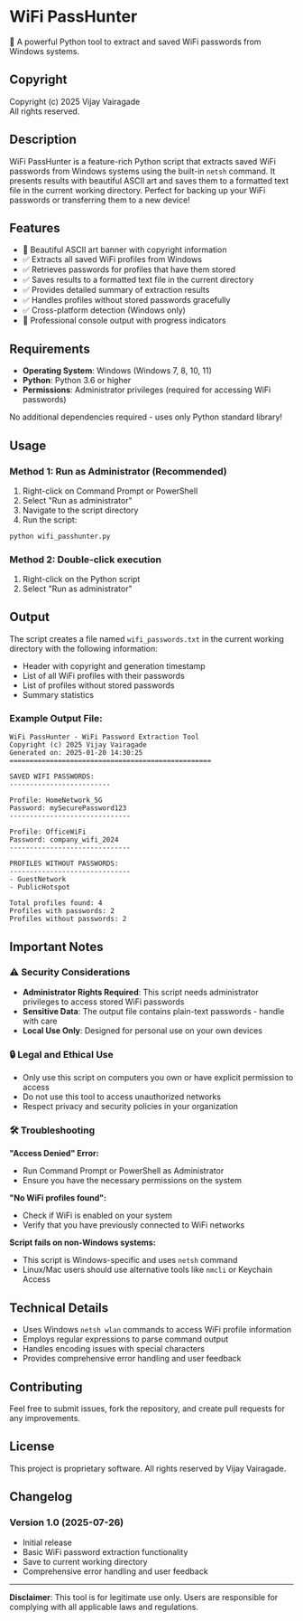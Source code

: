 # WiFi PassHunter

🔐 A powerful Python tool to extract and saved WiFi passwords from Windows systems.

## Copyright

Copyright (c) 2025 Vijay Vairagade  
All rights reserved.

## Description

WiFi PassHunter is a feature-rich Python script that extracts saved WiFi passwords from Windows systems using the built-in `netsh` command. It presents results with beautiful ASCII art and saves them to a formatted text file in the current working directory. Perfect for backing up your WiFi passwords or transferring them to a new device!

## Features

- 🎨 Beautiful ASCII art banner with copyright information
- ✅ Extracts all saved WiFi profiles from Windows
- ✅ Retrieves passwords for profiles that have them stored
- ✅ Saves results to a formatted text file in the current directory
- ✅ Provides detailed summary of extraction results
- ✅ Handles profiles without stored passwords gracefully
- ✅ Cross-platform detection (Windows only)
- 🚀 Professional console output with progress indicators

## Requirements

- **Operating System**: Windows (Windows 7, 8, 10, 11)
- **Python**: Python 3.6 or higher
- **Permissions**: Administrator privileges (required for accessing WiFi passwords)

No additional dependencies required - uses only Python standard library!

## Usage

### Method 1: Run as Administrator (Recommended)
1. Right-click on Command Prompt or PowerShell
2. Select "Run as administrator"
3. Navigate to the script directory
4. Run the script:
```bash
python wifi_passhunter.py
```

### Method 2: Double-click execution
1. Right-click on the Python script
2. Select "Run as administrator"

## Output

The script creates a file named `wifi_passwords.txt` in the current working directory with the following information:

- Header with copyright and generation timestamp
- List of all WiFi profiles with their passwords
- List of profiles without stored passwords
- Summary statistics

### Example Output File:
```
WiFi PassHunter - WiFi Password Extraction Tool
Copyright (c) 2025 Vijay Vairagade
Generated on: 2025-01-20 14:30:25
==================================================

SAVED WIFI PASSWORDS:
-------------------------

Profile: HomeNetwork_5G
Password: mySecurePassword123
------------------------------

Profile: OfficeWiFi
Password: company_wifi_2024
------------------------------

PROFILES WITHOUT PASSWORDS:
------------------------------
- GuestNetwork
- PublicHotspot

Total profiles found: 4
Profiles with passwords: 2
Profiles without passwords: 2
```

## Important Notes

### ⚠️ Security Considerations
- **Administrator Rights Required**: This script needs administrator privileges to access stored WiFi passwords
- **Sensitive Data**: The output file contains plain-text passwords - handle with care
- **Local Use Only**: Designed for personal use on your own devices

### 🔒 Legal and Ethical Use
- Only use this script on computers you own or have explicit permission to access
- Do not use this tool to access unauthorized networks
- Respect privacy and security policies in your organization

### 🛠️ Troubleshooting

**"Access Denied" Error:**
- Run Command Prompt or PowerShell as Administrator
- Ensure you have the necessary permissions on the system

**"No WiFi profiles found":**
- Check if WiFi is enabled on your system
- Verify that you have previously connected to WiFi networks

**Script fails on non-Windows systems:**
- This script is Windows-specific and uses `netsh` command
- Linux/Mac users should use alternative tools like `nmcli` or Keychain Access

## Technical Details

- Uses Windows `netsh wlan` commands to access WiFi profile information
- Employs regular expressions to parse command output
- Handles encoding issues with special characters
- Provides comprehensive error handling and user feedback

## Contributing

Feel free to submit issues, fork the repository, and create pull requests for any improvements.

## License

This project is proprietary software. All rights reserved by Vijay Vairagade.

## Changelog

### Version 1.0 (2025-07-26)
- Initial release
- Basic WiFi password extraction functionality
- Save to current working directory
- Comprehensive error handling and user feedback

---

**Disclaimer**: This tool is for legitimate use only. Users are responsible for complying with all applicable laws and regulations.
